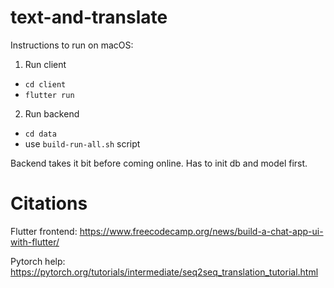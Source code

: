 # text-and-translate
Instructions to run on macOS:
1. Run client
  - `cd client`
  - `flutter run`
2. Run backend
  - `cd data`
  - use `build-run-all.sh` script

Backend takes it bit before coming online. Has to init db and model first.

# Citations
Flutter frontend: https://www.freecodecamp.org/news/build-a-chat-app-ui-with-flutter/

Pytorch help: https://pytorch.org/tutorials/intermediate/seq2seq_translation_tutorial.html
